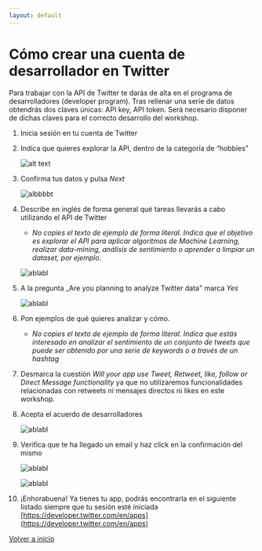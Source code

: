 ```yaml
---
layout: default
---
```


# Cómo crear una cuenta de desarrollador en Twitter 


Para trabajar con la API de Twitter te darás de alta en el programa de desarrolladores (developer program). Tras rellenar una serie de datos obtendrás dos claves únicas: API key, API token. Será necesario disponer de dichas claves para el correcto desarrollo del workshop. 


1. Inicia sesión en tu cuenta de Twitter

1. Indica que quieres explorar la API, dentro de la categoría de “hobbies”

	![alt text](/assets/img/twitter_1.png "Logo Title Text 1")

1. Confirma tus datos y pulsa _Next_

	![albbbbt](/assets/img/twitter_2.png "Logo Title Text 2")


1. Describe en inglés de forma general qué tareas llevarás a cabo utilizando el API de Twitter

	+ _No copies el texto de ejemplo de forma literal. Indica que el objetivo es explorar el API para aplicar algoritmos de Machine Learning, realizar data-mining, análisis de sentimiento  o aprender a limpiar un dataset, por ejemplo._


	![ablabl](/assets/img/twitter_3.png "Logo Title Text 3")

1. A la pregunta _Are you planning to analyze Twitter data" marca _Yes_ 

	![ablabl](/assets/img/twitter_4.png "Logo Title Text 4")

1. Pon ejemplos de qué quieres analizar y cómo. 

	+ _No copies el texto de ejemplo de forma literal. Indica que estás interesado en analizar el sentimiento de un conjunto de tweets que puede ser obtenido por una serie de keywords o a través de un hashtag_


1. Desmarca la cuestión _Will your app use Tweet, Retweet, like, follow or Direct Message functionality_ ya que no utilizaremos funcionalidades relacionadas con retweets ni mensajes directos ni likes en este workshop.

1. Acepta el acuerdo de desarrolladores

	![ablabl](/assets/img/twitter_5.png "Logo Title Text 5")

1. Verifica que te ha llegado un email y haz click en la confirmación del mismo

	![ablabl](/assets/img/twitter_6.png "Logo Title Text 6")

	![ablabl](/assets/img/twitter_7.png "Logo Title Text 7")

1.
	¡Enhorabuena! Ya tienes tu app, podrás encontrarla en el siguiente listado siempre que tu sesión esté iniciada 
	[https://developer.twitter.com/en/apps](https://developer.twitter.com/en/apps)


[Volver a inicio](./)

